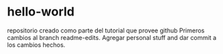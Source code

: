 # hello-world
repositorio creado como parte del tutorial que provee github
Primeros cambios al branch readme-edits.
Agregar personal stuff and dar commit a los cambios hechos.
